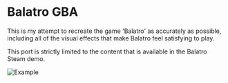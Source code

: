 # Balatro GBA
This is my attempt to recreate the game 'Balatro' as accurately as possible, including all of the visual effects that make Balatro feel satisfying to play.

This port is strictly limited to the content that is available in the Balatro Steam demo.

![Example](https://github.com/cellos51/balatro-gba/blob/main/example.gif)
